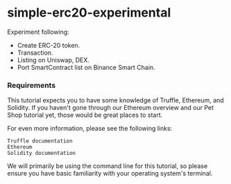 # simple-erc20-experimental
Experiment following:
- Create ERC-20 token.
- Transaction.
- Listing on Uniswap, DEX.
- Port SmartContract list on Binance Smart Chain.

### Requirements 
This tutorial expects you to have some knowledge of Truffle, Ethereum, and Solidity. If you haven't gone through our Ethereum overview and our Pet Shop tutorial yet, those would be great places to start.

For even more information, please see the following links:

    Truffle documentation
    Ethereum
    Solidity documentation

We will primarily be using the command line for this tutorial, so please ensure you have basic familiarity with your operating system's terminal.